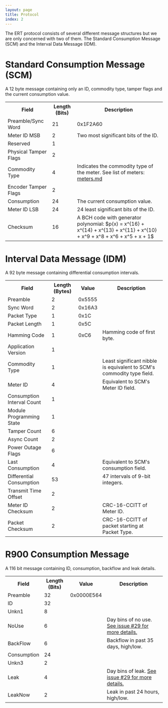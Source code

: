 ```yaml
---
layout: page
title: Protocol
index: 2
---
```


The ERT protocol consists of several different message structures but we are only concerned with two of them. The Standard Consumption Message (SCM) and the Interval Data Message (IDM).

<div class="panel panel-default">
	<div class="panel-heading">
		<h1 class="panel-title"><strong>Standard Consumption Message (SCM)</strong></h1>
	</div>
	<div class="panel-body">
		A 12 byte message containing only an ID, commodity type, tamper flags and the current consumption value.
	</div>
	<table class="table table-hover">
		<tr>
			<th>Field</th>
			<th>Length (Bits)</th>
			<th>Description</th>
		</tr>
		<tr><td>Preamble/Sync Word</td><td>21</td><td>0x1F2A60</td></tr>
		<tr><td>Meter ID MSB</td><td>2</td><td>Two most significant bits of the ID.</td></tr>
		<tr><td>Reserved</td><td>1</td><td></td></tr>
		<tr><td>Physical Tamper Flags</td><td>2</td><td></td></tr>
		<tr>
			<td>Commodity Type</td>
			<td>4</td>
			<td>Indicates the commodity type of the meter. See list of meters: <a href="https://github.com/bemasher/rtlamr/blob/master/meters.md">meters.md</a></td>
		</tr>
		<tr><td>Encoder Tamper Flags</td><td>2</td><td></td></tr>
		<tr><td>Consumption</td><td>24</td><td>The current consumption value.</td></tr>
		<tr><td>Meter ID LSB</td><td>24</td><td>24 least significant bits of the ID.</td></tr>
		<tr><td>Checksum</td><td>16</td><td>A BCH code with generator polynomial: $p(x) = x^{16} + x^{14} + x^{13} + x^{11} + x^{10} + x^9 + x^8 + x^6 + x^5 + x + 1$</td></tr>
	</table>
</div>

<div class="panel panel-default">
	<div class="panel-heading">
		<h1 class="panel-title"><strong>Interval Data Message (IDM)</strong></h1>
	</div>
	<div class="panel-body">
		A 92 byte message containing differential consumption intervals.
	</div>
	<table class="table table-hover">
		<tr>
			<th>Field</th>
			<th>Length (Bytes)</th>
			<th>Value</th>
			<th>Description</th>
		</tr>
		<tr><td>Preamble</td><td>2</td><td>0x5555</td><td></td></tr>
		<tr><td>Sync Word</td><td>2</td><td>0x16A3</td><td></td></tr>
		<tr><td>Packet Type</td><td>1</td><td>0x1C</td><td></td></tr>
		<tr><td>Packet Length</td><td>1</td><td>0x5C</td><td></td></tr>
		<tr><td>Hamming Code</td><td>1</td><td>0xC6</td><td>Hamming code of first byte.</td></tr>
		<tr><td>Application Version</td><td>1</td><td></td><td></td></tr>
		<tr><td>Commodity Type</td><td>1</td><td></td><td>Least significant nibble is equivalent to SCM's commodity type field.</td></tr>
		<tr><td>Meter ID</td><td>4</td><td></td><td>Equivalent to SCM's Meter ID field.</td></tr>
		<tr><td>Consumption Interval Count</td><td>1</td><td></td><td></td></tr>
		<tr><td>Module Programming State</td><td>1</td><td></td><td></td></tr>
		<tr><td>Tamper Count</td><td>6</td><td></td><td></td></tr>
		<tr><td>Async Count</td><td>2</td><td></td><td></td></tr>
		<tr><td>Power Outage Flags</td><td>6</td><td></td><td></td></tr>
		<tr><td>Last Consumption</td><td>4</td><td></td><td>Equivalent to SCM's consumption field.</td></tr>
		<tr><td>Differential Consumption</td><td>53</td><td></td><td>47 intervals of 9-bit integers.</td></tr>
		<tr><td>Transmit Time Offset</td><td>2</td><td></td><td></td></tr>
		<tr><td>Meter ID Checksum</td><td>2</td><td></td><td>CRC-16-CCITT of Meter ID.</td></tr>
		<tr><td>Packet Checksum</td><td>2</td><td></td><td>CRC-16-CCITT of packet starting at Packet Type.</td></tr>
	</table>
</div>

<div class="panel panel-default">
	<div class="panel-heading">
		<h1 class="panel-title"><strong>R900 Consumption Message</strong></h1>
	</div>
	<div class="panel-body">
		A 116 bit message containing ID, consumption, backflow and leak details.
	</div>
	<table class="table table-hover">
		<tr>
			<th>Field</th>
			<th>Length (Bits)</th>
			<th>Value</th>
			<th>Description</th>
		</tr>
		<tr><td>Preamble</td><td>32</td><td>0x0000E564</td><td></td></tr>
		<tr><td>ID</td><td>32</td><td></td><td></td></tr>
		<tr><td>Unkn1</td><td>8</td><td></td><td></td></tr>
		<tr><td>NoUse</td><td>6</td><td></td><td>Day bins of no use. <a href="https://github.com/bemasher/rtlamr/issues/29#issuecomment-97622287">See issue #29 for more details.</a></td></tr>
		<tr><td>BackFlow</td><td>6</td><td></td><td>Backflow in past 35 days, high/low.</td></tr>
		<tr><td>Consumption</td><td>24</td><td></td><td></td></tr>
		<tr><td>Unkn3</td><td>2</td><td></td><td></td></tr>
		<tr><td>Leak</td><td>4</td><td></td><td>Day bins of leak. <a href="https://github.com/bemasher/rtlamr/issues/29#issuecomment-97622287">See issue #29 for more details.</a></td></tr>
		<tr><td>LeakNow</td><td>2</td><td></td><td>Leak in past 24 hours, high/low.</td></tr>
	</table>
</div>